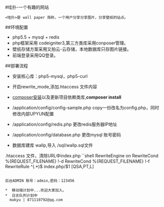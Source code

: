 
#哇扑-一个有趣的网站

    <哇扑>是 wall paper 简称，一个用户分享分享图片，分享壁纸的站点。

##环境配置
* php5.5 + mysql + redis  
* php框架采用 codeigniter3,第三方类库采用conposer管理。
* 壁纸存储方案采用又拍云-云存储，本地数据库只存图片链接。
* 前端登录采用QQ登录。

##部署流程
* 安装核心库：php5-mysql，php5-curl  
* 开启rewrite_mode,添加.htaccess 文件内容

* [composer安装](http://www.phpcomposer.com/)以及更新项目依赖类库,**composer install**
* /application/config/config-sample.php copy一份改名为config.php，同时修改内部UPYUN配置  
* /application/config/redis.php 更改redis服务器IP地址  
* /application/config/database.php 更改mysql 账号密码  
* 数据库建库 wallp,导入 /sql/wallp.sql文件  
  
.htaccess 文件，清除URL中index.php
``shell
<IfModule mod_rewrite.c>
     RewriteEngine on
     RewriteCond %{REQUEST_FILENAME} !-d
     RewriteCond %{REQUEST_FILENAME} !-f
     RewriteRule ^(.*)$ index.php/$1 [QSA,PT,L]
 </IfModule>
```

后台ADMIN 账号：admin,密码：123456

*  移动端计划中...欢迎大家加入。 
*  日志队列计划中
  makyu | 871110792@qq.com